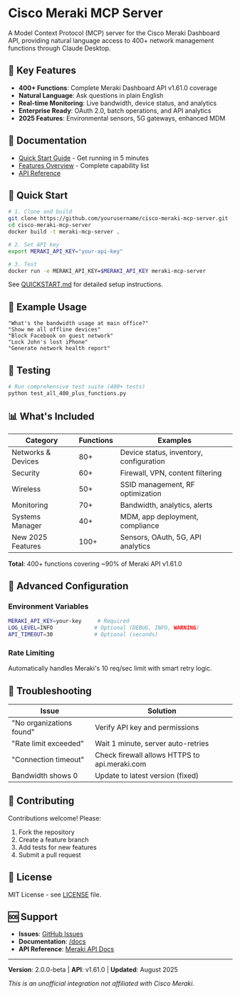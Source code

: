 # Cisco Meraki MCP Server

A Model Context Protocol (MCP) server for the Cisco Meraki Dashboard API, providing natural language access to 400+ network management functions through Claude Desktop.

## 🎯 Key Features

- **400+ Functions**: Complete Meraki Dashboard API v1.61.0 coverage
- **Natural Language**: Ask questions in plain English
- **Real-time Monitoring**: Live bandwidth, device status, and analytics
- **Enterprise Ready**: OAuth 2.0, batch operations, and API analytics
- **2025 Features**: Environmental sensors, 5G gateways, enhanced MDM

## 📖 Documentation

- [Quick Start Guide](QUICKSTART.md) - Get running in 5 minutes
- [Features Overview](FEATURES.md) - Complete capability list
- [API Reference](https://developer.cisco.com/meraki/api-v1/)

## 🚀 Quick Start

```bash
# 1. Clone and build
git clone https://github.com/yourusername/cisco-meraki-mcp-server.git
cd cisco-meraki-mcp-server
docker build -t meraki-mcp-server .

# 2. Set API key
export MERAKI_API_KEY="your-api-key"

# 3. Test
docker run -e MERAKI_API_KEY=$MERAKI_API_KEY meraki-mcp-server
```

See [QUICKSTART.md](QUICKSTART.md) for detailed setup instructions.

## 💬 Example Usage

```text
"What's the bandwidth usage at main office?"
"Show me all offline devices"
"Block Facebook on guest network"
"Lock John's lost iPhone"
"Generate network health report"
```

## 🧪 Testing

```bash
# Run comprehensive test suite (400+ tests)
python test_all_400_plus_functions.py
```

## 📊 What's Included

| Category | Functions | Examples |
|----------|-----------|----------|
| Networks & Devices | 80+ | Device status, inventory, configuration |
| Security | 60+ | Firewall, VPN, content filtering |
| Wireless | 50+ | SSID management, RF optimization |
| Monitoring | 70+ | Bandwidth, analytics, alerts |
| Systems Manager | 40+ | MDM, app deployment, compliance |
| New 2025 Features | 100+ | Sensors, OAuth, 5G, API analytics |

**Total**: 400+ functions covering ~90% of Meraki API v1.61.0

## 🔧 Advanced Configuration

### Environment Variables
```bash
MERAKI_API_KEY=your-key     # Required
LOG_LEVEL=INFO             # Optional (DEBUG, INFO, WARNING)
API_TIMEOUT=30             # Optional (seconds)
```

### Rate Limiting
Automatically handles Meraki's 10 req/sec limit with smart retry logic.

## 🐛 Troubleshooting

| Issue | Solution |
|-------|----------|
| "No organizations found" | Verify API key and permissions |
| "Rate limit exceeded" | Wait 1 minute, server auto-retries |
| "Connection timeout" | Check firewall allows HTTPS to api.meraki.com |
| Bandwidth shows 0 | Update to latest version (fixed) |

## 🤝 Contributing

Contributions welcome! Please:
1. Fork the repository
2. Create a feature branch
3. Add tests for new features
4. Submit a pull request

## 📄 License

MIT License - see [LICENSE](LICENSE) file.

## 🆘 Support

- **Issues**: [GitHub Issues](https://github.com/yourusername/cisco-meraki-mcp-server/issues)
- **Documentation**: [/docs](./docs)
- **API Reference**: [Meraki API Docs](https://developer.cisco.com/meraki/api-v1/)

---

**Version**: 2.0.0-beta | **API**: v1.61.0 | **Updated**: August 2025

*This is an unofficial integration not affiliated with Cisco Meraki.*